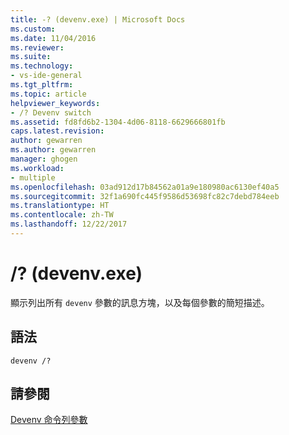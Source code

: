 ```yaml
---
title: -? (devenv.exe) | Microsoft Docs
ms.custom: 
ms.date: 11/04/2016
ms.reviewer: 
ms.suite: 
ms.technology:
- vs-ide-general
ms.tgt_pltfrm: 
ms.topic: article
helpviewer_keywords:
- /? Devenv switch
ms.assetid: fd8fd6b2-1304-4d06-8118-6629666801fb
caps.latest.revision: 
author: gewarren
ms.author: gewarren
manager: ghogen
ms.workload:
- multiple
ms.openlocfilehash: 03ad912d17b84562a01a9e180980ac6130ef40a5
ms.sourcegitcommit: 32f1a690fc445f9586d53698fc82c7debd784eeb
ms.translationtype: HT
ms.contentlocale: zh-TW
ms.lasthandoff: 12/22/2017
---
```

# <a name="-devenvexe"></a>/? (devenv.exe)
顯示列出所有 `devenv` 參數的訊息方塊，以及每個參數的簡短描述。  
  
## <a name="syntax"></a>語法  
  
```  
devenv /?  
```  
  
## <a name="see-also"></a>請參閱  
 [Devenv 命令列參數](../../ide/reference/devenv-command-line-switches.md)
